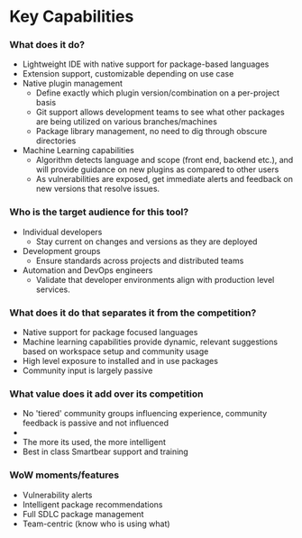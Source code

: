 # Key Capabilities

### What does it do?
- Lightweight IDE with native support for package-based languages
- Extension support, customizable depending on use case
- Native plugin management
    - Define exactly which plugin version/combination on a per-project basis
    - Git support allows development teams to see what other packages are being utilized on various branches/machines
     - Package library management, no need to dig through obscure directories
- Machine Learning capabilities
    - Algorithm detects language and scope (front end, backend etc.), and will provide guidance on new plugins as compared to other users
    - As vulnerabilities are exposed, get immediate alerts and feedback on new versions that resolve issues.
   

### Who is the target audience for this tool?
- Individual developers
    - Stay current on changes and versions as they are deployed
- Development groups
    - Ensure standards across projects and distributed teams
- Automation and DevOps engineers
    - Validate that developer environments align with production level services.

### What does it do that separates it from the competition?
- Native support for package focused languages
- Machine learning capabilities provide dynamic, relevant suggestions based on workspace setup and community usage
- High level exposure to installed and in use packages
- Community input is largely passive

### What value does it add over its competition
- No 'tiered' community groups influencing experience, community feedback is passive and not influenced
- 
- The more its used, the more intelligent
- Best in class Smartbear support and training

### WoW moments/features
- Vulnerability alerts
- Intelligent package recommendations
- Full SDLC package management
- Team-centric (know who is using what)

